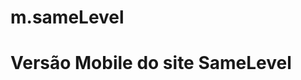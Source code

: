 # m.sameLevel
# Versão Mobile do site SameLevel
<!-- # Procure a versão desktop no outro repositório se estiver a usar computador para melhor experiência  -->
